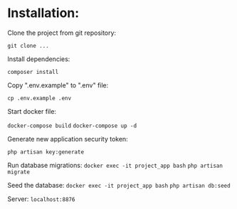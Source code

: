 # Installation:

Clone the project from git repository:

`git clone ...`

Install dependencies:

`composer install`

Copy ".env.example" to ".env" file:

`cp .env.example .env`

Start docker file:

`docker-compose build`
`docker-compose up -d`

Generate new application security token:

`php artisan key:generate`

Run database migrations:
`docker exec -it project_app bash`
`php artisan migrate`

Seed the database:
`docker exec -it project_app bash`
`php artisan db:seed`

Server: `localhost:8876`



